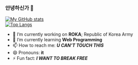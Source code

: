### 안녕하신가 👋

[![My GitHub stats](https://github-readme-stats.vercel.app/api?username=zer0ken)](https://github.com/anuraghazra/github-readme-stats)  
[![Top Langs](https://github-readme-stats.vercel.app/api/top-langs/?username=zer0ken&layout=compact)](https://github.com/anuraghazra/github-readme-stats)

- 🔭 I’m currently working on **ROKA**; Republic of Korea Army
- 🌱 I’m currently learning **Web Programming**
- 📫 How to reach me: **_U CAN'T TOUCH THIS_**
- 😄 Pronouns: **it**
- ⚡ Fun fact: **_I WANT TO BREAK FREE_**
